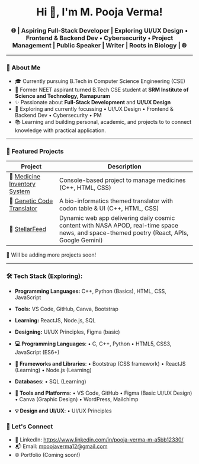 <h1 align="center">Hi 👋, I'm M. Pooja Verma!</h1>
<h3 align="center"> 🌐 | Aspiring Full-Stack Developer | Exploring UI/UX Design • Frontend & Backend Dev • Cybersecurity • Project Management | Public Speaker | Writer | Roots in Biology | 🌐
 </h3>

---

### 🌿 About Me

- 🎓 Currently pursuing B.Tech in Computer Science Engineering (CSE)
- 🧬 Former NEET aspirant turned B.Tech CSE student at **SRM Institute of Science and Technology, Ramapuram**
- ✨ Passionate about **Full-Stack Development** and **UI/UX Design**
- 🎯 Exploring and currently focussing • UI/UX Design • Frontend & Backend Dev • Cybersecurity • PM
- 📚 Learning and building personal, academic, and projects to to connect knowledge with practical application.

---

### 📂 Featured Projects

| Project                      | Description                                                |
|-----------------------------|------------------------------------------------------------|
| 💊 [Medicine Inventory System](https://github.com/mpoojaverma/Medicine-Management-System) | Console-based project to manage medicines (C++, HTML, CSS)           |
| 🧬 [Genetic Code Translator](https://github.com/mpoojaverma/Genetic-Code-Translator) | A bio-informatics themed translator with codon table & UI (C++, HTML, CSS) |
| 🌌 [StellarFeed](https://github.com/mpoojaverma/StellarFeed)               | Dynamic web app delivering daily cosmic content with NASA APOD, real-time space news, and space-themed poetry (React, APIs, Google Gemini) |


📌 Will be adding more projects soon!

---
### 🛠️ Tech Stack (Exploring):

- **Programming Languages:** C++, Python (Basics), HTML, CSS, JavaScript  
- **Tools:** VS Code, GitHub, Canva, Bootstrap  
- **Learning:** ReactJS, Node.js, SQL  
- **Designing:** UI/UX Principles, Figma (basic)
- **💻 Programming Languages**:
    • C, C++, Python
    • HTML5, CSS3, JavaScript (ES6+)
  
- **🔬 Frameworks and Libraries**:
    • Bootstrap (CSS framework)
    • ReactJS (Learning)
    • Node.js (Learning)

- **Databases**:
    • SQL (Learning)

 - **🧪 Tools and Platforms**:
    • VS Code, GitHub
    • Figma (Basic UI/UX Design)
    • Canva (Graphic Design)
    • WordPress, Mailchimp

 - **💡 Design and UI/UX**:
   • UI/UX Principles



### 🤝 Let's Connect

- 💼 LinkedIn: https://www.linkedin.com/in/pooja-verma-m-a5bb12330/
- 📬 Email: mpoojaverma12@gmail.com  
- 🌐 Portfolio (Coming soon!)
